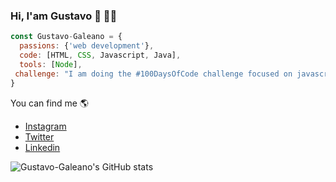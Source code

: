 ### Hi, I'am Gustavo  👋 🧑‍💻

```js
const Gustavo-Galeano = {
  passions: {'web development'},
  code: [HTML, CSS, Javascript, Java],
  tools: [Node],
 challenge: "I am doing the #100DaysOfCode challenge focused on javascrpt"
}
```
You can find me 🌎
- [Instagram](https://www.instagram.com/gustavo_paredes02)
- [Twitter](https://twitter.com/Galeano019)
- [Linkedin](https://www.linkedin.com/in/gustavo-galeano/)

![Gustavo-Galeano's GitHub stats](https://github-readme-stats.vercel.app/api?username=Gustavo-Galeano&show_icons=true&theme=radical)

<!--
**Gustavo-Galeano/Gustavo-Galeano** is a ✨ _special_ ✨ repository because its `README.md` (this file) appears on your GitHub profile.


Here are some ideas to get you started:

- 🔭 I’m currently working on ...
- 🌱 I’m currently learning ...
- 👯 I’m looking to collaborate on ...
- 🤔 I’m looking for help with ...
- 💬 Ask me about ...
- 📫 How to reach me: ...
- 😄 Pronouns: ...
- ⚡ Fun fact: ...
-->
